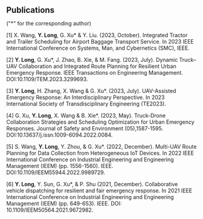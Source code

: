 <h2 style="margin: 60px 0px 10px;">Publications</h2>

("*" for the corresponding author)

[1]	X. Wang, **Y. Long**, G. Xu* & Y. Liu. (2023, October). Integrated Tractor and Trailer Scheduling for Airport Baggage Transport Service. In 2023 IEEE International Conference on Systems, Man, and Cybernetics (SMC), IEEE.

[2]	**Y. Long**, G. Xu*, J. Zhao, B. Xie, & M. Fang. (2023, July). Dynamic Truck–UAV Collaboration and Integrated Route Planning for Resilient Urban Emergency Response. IEEE Transactions on Engineering Management. DOI:10.1109/TEM.2023.3299693.

[3]	**Y. Long**, H. Zhang, X. Wang & G. Xu*. (2023, July). UAV-Assisted Emergency Response: An Interdisciplinary Perspective. In 2023 International Society of Transdisciplinary Engineering (TE2023).

[4]	G. Xu, **Y. Long**, X. Wang & B. Xie*. (2023, May). Truck-Drone Collaboration Strategies and Scheduling Optimization for Urban Emergency Responses. Journal of Safety and Environment (05),1587-1595. DOI:10.13637/j.issn.1009-6094.2022.0084.

[5]	S. Wang, **Y. Long**, Y. Zhou, & G. Xu*. (2022, December). Multi-UAV Route Planning for Data Collection from Heterogeneous IoT Devices. In 2022 IEEE International Conference on Industrial Engineering and Engineering Management (IEEM) (pp. 1556-1560). IEEE. DOI:10.1109/IEEM55944.2022.9989729.

[6] **Y. Long**, Y. Sun, G. Xu*, & P. Shu (2021, December). Collaborative vehicle dispatching for resilient and fair emergency response. In 2021 IEEE International Conference on Industrial Engineering and Engineering Management (IEEM) (pp. 649-653). IEEE. DOI: 10.1109/IEEM50564.2021.9672982.
